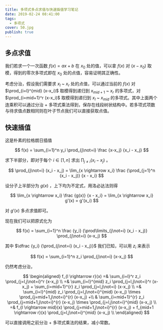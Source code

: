 ```yaml
---
title: 多项式多点求值与快速插值学习笔记
date: 2019-02-24 08:41:00
tags:
  - 多项式
cover: 50.jpg
publish: true
---
```


## 多点求值

我们若求一个一次函数 $f(x) = ax + b$ 在 $x_0$ 处的值，可以拿 $f(x)$ 对 $(x - x_0)$ 取模，得到的零次多项式即在 $x_0$ 处的点值，容易证明其正确性。

考虑分治，假设我们需要求 $x_l$ ~ $x_r$ 处的点值，可以通过当前的 $f(x)$ 对 $\prod_{i=l}^{mid} (x-x_i)$ 取模得到递归到 $x_{mid + 1}$ ~ $x_r$ 的多项式，对 $\prod_{i=mid+1}^r (x-x_i)$ 取模得到递归到 $x_l$ ~ $x_{mid}$ 的多项式。其中上面两个连乘积可以通过分治 + 多项式乘法得到，保存在线段树状结构中。若多项式项数与待求值点数相同则在叶子节点我们可以直接获取点值。

## 快速插值

这是朴素的拉格朗日插值

$$
f(x) = \sum_{i=1}^n y_i \prod_{j\not=i} \frac {x-x_j} {x_i - x_j}
$$

求下半部分，即对于每个 $i \in [1, n]$ 求出 $\prod_{j\not=i} (x_i - x_j)$ 。

$$
\prod_{j\not=i} (x_i - x_j)
= \lim_{x \rightarrow x_i} \frac {\prod_{j=1}^n (x_i - x_j)} {x - x_i} 
$$

设分子上半部分为 $g(x)$ ，上下均为不定式，用洛必达法则得

$$
\lim_{x \rightarrow x_i} \frac {g(x)} {x - x_i} = \lim_{x \rightarrow x_i} g'(x) = g'(x_i)
$$

对 $g'(x)$ 多点求值即可。

现在我们可以把原式化为

$$
f(x) = \sum_{i=1}^n \frac {y_i} {\prod\limits_{j\not=i} (x_i - x_j)} \prod_{j\not=i} (x-x_j)
$$

其中 $\dfrac {y_i} {\prod_{j\not=i} (x_i - x_j)}$ 我们已知，可以用 $z_i$ 来表示

$$
f(x) = \sum_{i=1}^n z_i \prod_{j\not=i} (x-x_j)
$$

仍然考虑分治，

$$
\begin{aligned}
f_{l \rightarrow r}(x)
    =&  \sum_{i=l}^r z_i \prod_{j=l,j\not=i}^r (x-x_j) \\
    =&  \sum_{i=l}^{mid} z_i \prod_{j=l,j\not=i}^r (x-x_j) +
        \sum_{i=mid+1}^{r} z_i \prod_{j=l,j\not=i} (x-x_j) \\
    =&  \sum_{i=l}^{mid} z_i \prod_{j=l,j\not=i}^{mid} (x-x_j) \times
        \prod_{j=mid+1,j\not=i}^{r} (x-x_j) +\\
     &  \sum_{i=mid+1}^{r} z_i \prod_{j=mid+1,j\not=i}^{r} (x-x_j) \times
        \prod_{j=l,j\not=i}^{mid} (x-x_j) \\
    =&  f_{l \rightarrow mid}(x)
        \prod_{j=mid+1,j\not=i}^{r} (x-x_j) +
        f_{mid+1 \rightarrow r}(x)
        \prod_{j=l,j\not=i}^{mid} (x-x_j) \\
\end{aligned}
$$

可以直接调用之前分治 + 多项式乘法的结果，减小常数。